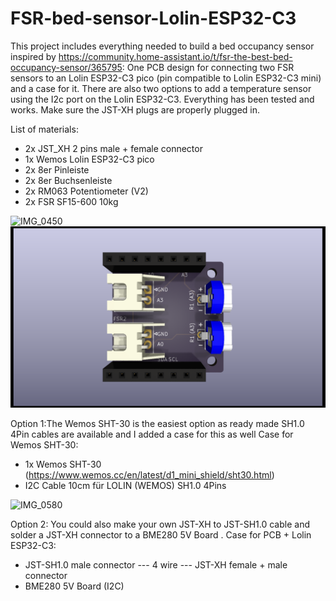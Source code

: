 # FSR-bed-sensor-Lolin-ESP32-C3
This project includes everything needed to build a bed occupancy sensor inspired by https://community.home-assistant.io/t/fsr-the-best-bed-occupancy-sensor/365795:
One PCB design for connecting two FSR sensors to an Lolin ESP32-C3 pico (pin compatible to Lolin ESP32-C3 mini) and a case for it. There are also two options to add a temperature sensor using the I2c port on the Lolin ESP32-C3. Everything has been tested and works. Make sure the JST-XH plugs are properly plugged in. 

List of materials:

* 2x JST_XH 2 pins male + female connector
* 1x Wemos Lolin ESP32-C3 pico
* 2x 8er Pinleiste
* 2x 8er Buchsenleiste
* 2x RM063 Potentiometer (V2)
* 2x FSR SF15-600 10kg


![IMG_0450](https://user-images.githubusercontent.com/680408/221266709-a9bba09b-9563-4c42-af82-83bf907763ad.PNG)
![image](https://github.com/fhb/FSR-bed-sensor-Lolin-ESP32-C3/blob/main/PCB/V2/FSR%20Bed%20Sensor%20V2.png)

Option 1:The Wemos SHT-30 is the easiest option as ready made SH1.0 4Pin cables are available and I added a case for this as well
Case for Wemos SHT-30:
* 1x Wemos SHT-30 (https://www.wemos.cc/en/latest/d1_mini_shield/sht30.html)
* I2C Cable 10cm für LOLIN (WEMOS) SH1.0 4Pins

![IMG_0580](https://user-images.githubusercontent.com/680408/235232285-8df83e33-caee-40f7-8dae-9fccd3ab1728.PNG)

Option 2: You could also make your own JST-XH to JST-SH1.0 cable and solder a JST-XH connector to a BME280 5V Board . 
Case for PCB + Lolin ESP32-C3:
* JST-SH1.0 male connector --- 4 wire ---  JST-XH female + male connector 
* BME280 5V Board (I2C)
